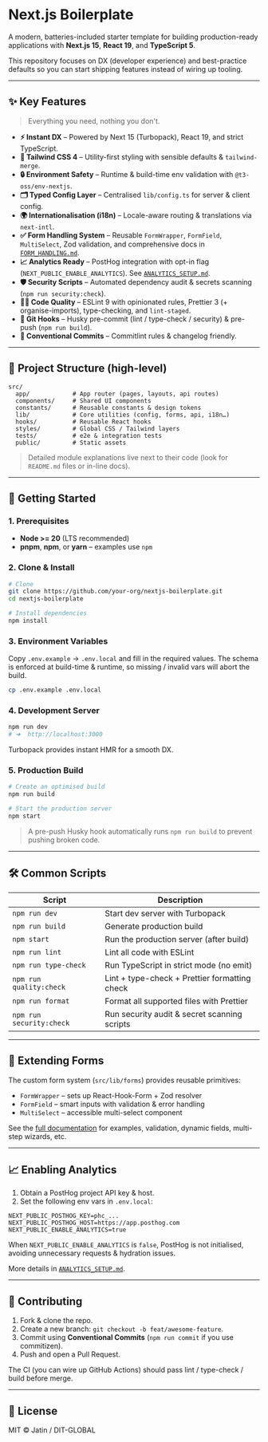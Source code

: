 # Next.js Boilerplate

A modern, batteries-included starter template for building production-ready applications with **Next.js 15**, **React 19**, and **TypeScript 5**.

This repository focuses on DX (developer experience) and best-practice defaults so you can start shipping features instead of wiring up tooling.

---

## ✨ Key Features

> Everything you need, nothing you don't.

- **⚡️ Instant DX** – Powered by Next 15 (Turbopack), React 19, and strict TypeScript.
- **🎨 Tailwind CSS 4** – Utility-first styling with sensible defaults & `tailwind-merge`.
- **🔒 Environment Safety** – Runtime & build-time env validation with `@t3-oss/env-nextjs`.
- **🗂️ Typed Config Layer** – Centralised `lib/config.ts` for server & client config.
- **🌍 Internationalisation (i18n)** – Locale-aware routing & translations via `next-intl`.
- **✅ Form Handling System** – Reusable `FormWrapper`, `FormField`, `MultiSelect`, Zod validation, and comprehensive docs in [`FORM_HANDLING.md`](./FORM_HANDLING.md).
- **📈 Analytics Ready** – PostHog integration with opt-in flag (`NEXT_PUBLIC_ENABLE_ANALYTICS`). See [`ANALYTICS_SETUP.md`](./ANALYTICS_SETUP.md).
- **🛡️ Security Scripts** – Automated dependency audit & secrets scanning (`npm run security:check`).
- **🧑‍💻 Code Quality** – ESLint 9 with opinionated rules, Prettier 3 (+ organise-imports), type-checking, and `lint-staged`.
- **🚦 Git Hooks** – Husky pre-commit (lint / type-check / security) & pre-push (`npm run build`).
- **📜 Conventional Commits** – Commitlint rules & changelog friendly.

---

## 📂 Project Structure (high-level)

```
src/
  app/            # App router (pages, layouts, api routes)
  components/     # Shared UI components
  constants/      # Reusable constants & design tokens
  lib/            # Core utilities (config, forms, api, i18n…)
  hooks/          # Reusable React hooks
  styles/         # Global CSS / Tailwind layers
  tests/          # e2e & integration tests
  public/         # Static assets
```

> Detailed module explanations live next to their code (look for `README.md` files or in-line docs).

---

## 🚀 Getting Started

### 1. Prerequisites

- **Node >= 20** (LTS recommended)
- **pnpm**, **npm**, or **yarn** – examples use `npm`

### 2. Clone & Install

```bash
# Clone
git clone https://github.com/your-org/nextjs-boilerplate.git
cd nextjs-boilerplate

# Install dependencies
npm install
```

### 3. Environment Variables

Copy `.env.example` → `.env.local` and fill in the required values. The schema is enforced at build-time & runtime, so missing / invalid vars will abort the build.

```bash
cp .env.example .env.local
```

### 4. Development Server

```bash
npm run dev
# ➜  http://localhost:3000
```

Turbopack provides instant HMR for a smooth DX.

### 5. Production Build

```bash
# Create an optimised build
npm run build

# Start the production server
npm start
```

> A pre-push Husky hook automatically runs `npm run build` to prevent pushing broken code.

---

## 🛠️ Common Scripts

| Script                   | Description                                   |
| ------------------------ | --------------------------------------------- |
| `npm run dev`            | Start dev server with Turbopack               |
| `npm run build`          | Generate production build                     |
| `npm start`              | Run the production server (after build)       |
| `npm run lint`           | Lint all code with ESLint                     |
| `npm run type-check`     | Run TypeScript in strict mode (no emit)       |
| `npm run quality:check`  | Lint + type-check + Prettier formatting check |
| `npm run format`         | Format all supported files with Prettier      |
| `npm run security:check` | Run security audit & secret scanning scripts  |

---

## 🧩 Extending Forms

The custom form system (`src/lib/forms`) provides reusable primitives:

- `FormWrapper` – sets up React-Hook-Form + Zod resolver
- `FormField` – smart inputs with validation & error handling
- `MultiSelect` – accessible multi-select component

See the [full documentation](./FORM_HANDLING.md) for examples, validation, dynamic fields, multi-step wizards, etc.

---

## 📈 Enabling Analytics

1. Obtain a PostHog project API key & host.
2. Set the following env vars in `.env.local`:

```
NEXT_PUBLIC_POSTHOG_KEY=phc_...
NEXT_PUBLIC_POSTHOG_HOST=https://app.posthog.com
NEXT_PUBLIC_ENABLE_ANALYTICS=true
```

When `NEXT_PUBLIC_ENABLE_ANALYTICS` is `false`, PostHog is not initialised, avoiding unnecessary requests & hydration issues.

More details in [`ANALYTICS_SETUP.md`](./ANALYTICS_SETUP.md).

---

## 🤝 Contributing

1. Fork & clone the repo.
2. Create a new branch: `git checkout -b feat/awesome-feature`.
3. Commit using **Conventional Commits** (`npm run commit` if you use commitizen).
4. Push and open a Pull Request.

The CI (you can wire up GitHub Actions) should pass lint / type-check / build before merge.

---

## 📄 License

MIT © Jatin / DIT-GLOBAL
